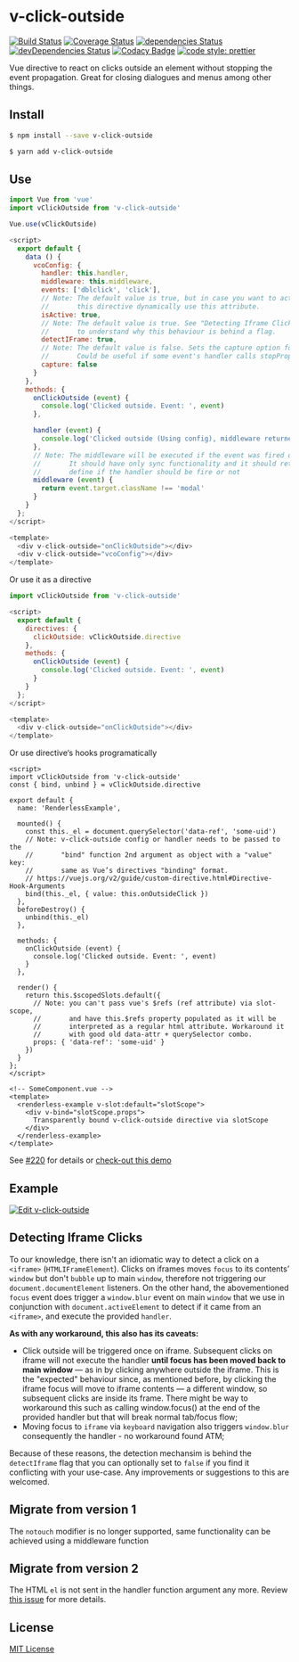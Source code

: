 # v-click-outside

[![Build Status](https://travis-ci.com/ndelvalle/v-click-outside.svg?branch=master)](https://travis-ci.com/ndelvalle/v-click-outside)
[![Coverage Status](https://coveralls.io/repos/github/ndelvalle/v-click-outside/badge.svg?branch=master)](https://coveralls.io/github/ndelvalle/v-click-outside?branch=master)
[![dependencies Status](https://david-dm.org/ndelvalle/v-click-outside/status.svg)](https://david-dm.org/ndelvalle/v-click-outside)
[![devDependencies Status](https://david-dm.org/ndelvalle/v-click-outside/dev-status.svg)](https://david-dm.org/ndelvalle/v-click-outside?type=dev)
[![Codacy Badge](https://api.codacy.com/project/badge/Grade/5ca72a2dd2044278918b45ea1eba122e)](https://www.codacy.com/app/ndelvalle/v-click-outside?utm_source=github.com&utm_medium=referral&utm_content=ndelvalle/v-click-outside&utm_campaign=Badge_Grade)
[![code style: prettier](https://img.shields.io/badge/code_style-prettier-ff69b4.svg?style=flat-green)](https://github.com/prettier/prettier)

Vue directive to react on clicks outside an element without stopping the event propagation.
Great for closing dialogues and menus among other things.

## Install

```bash
$ npm install --save v-click-outside
```

```bash
$ yarn add v-click-outside
```

## Use

```js
import Vue from 'vue'
import vClickOutside from 'v-click-outside'

Vue.use(vClickOutside)
```

```js
<script>
  export default {
    data () {
      vcoConfig: {
        handler: this.handler,
        middleware: this.middleware,
        events: ['dblclick', 'click'],
        // Note: The default value is true, but in case you want to activate / deactivate
        //       this directive dynamically use this attribute.
        isActive: true,
        // Note: The default value is true. See "Detecting Iframe Clicks" section
        //       to understand why this behaviour is behind a flag.
        detectIFrame: true,
        // Note: The default value is false. Sets the capture option for EventTarget addEventListener method.
        //       Could be useful if some event's handler calls stopPropagation method preventing event bubbling.
        capture: false
      }
    },
    methods: {
      onClickOutside (event) {
        console.log('Clicked outside. Event: ', event)
      },

      handler (event) {
        console.log('Clicked outside (Using config), middleware returned true :)')
      },
      // Note: The middleware will be executed if the event was fired outside the element.
      //       It should have only sync functionality and it should return a boolean to
      //       define if the handler should be fire or not
      middleware (event) {
        return event.target.className !== 'modal'
      }
    }
  };
</script>

<template>
  <div v-click-outside="onClickOutside"></div>
  <div v-click-outside="vcoConfig"></div>
</template>
```

Or use it as a directive

```js
import vClickOutside from 'v-click-outside'

<script>
  export default {
    directives: {
      clickOutside: vClickOutside.directive
    },
    methods: {
      onClickOutside (event) {
        console.log('Clicked outside. Event: ', event)
      }
    }
  };
</script>

<template>
  <div v-click-outside="onClickOutside"></div>
</template>
```

Or use directive‘s hooks programatically

```vue
<script>
import vClickOutside from 'v-click-outside'
const { bind, unbind } = vClickOutside.directive

export default {
  name: 'RenderlessExample',

  mounted() {
    const this._el = document.querySelector('data-ref', 'some-uid')
    // Note: v-click-outside config or handler needs to be passed to the
    //       "bind" function 2nd argument as object with a "value" key:
    //       same as Vue’s directives "binding" format.
    // https://vuejs.org/v2/guide/custom-directive.html#Directive-Hook-Arguments
    bind(this._el, { value: this.onOutsideClick })
  },
  beforeDestroy() {
    unbind(this._el)
  },

  methods: {
    onClickOutside (event) {
      console.log('Clicked outside. Event: ', event)
    }
  },

  render() {
    return this.$scopedSlots.default({
      // Note: you can't pass vue's $refs (ref attribute) via slot-scope,
      //       and have this.$refs property populated as it will be
      //       interpreted as a regular html attribute. Workaround it
      //       with good old data-attr + querySelector combo.
      props: { 'data-ref': 'some-uid' }
    })
  }
};
</script>
```

```vue
<!-- SomeComponent.vue -->
<template>
  <renderless-example v-slot:default="slotScope">
    <div v-bind="slotScope.props">
      Transparently bound v-click-outside directive via slotScope
    </div>
  </renderless-example>
</template>
```

See [#220](https://github.com/ndelvalle/v-click-outside/issues/220) for details or [check-out this demo](https://codesandbox.io/s/v-click-outside-programatic-usage-o9drq)


## Example

[![Edit v-click-outside](https://codesandbox.io/static/img/play-codesandbox.svg)](https://codesandbox.io/s/zx7mx8y1ol?module=%2Fsrc%2Fcomponents%2FHelloWorld.vue)


## Detecting Iframe Clicks

To our knowledge, there isn't an idiomatic way to detect a click on a `<iframe>` (`HTMLIFrameElement`).
Clicks on iframes moves `focus` to its contents’ `window` but don't `bubble` up to main `window`, therefore not triggering our `document.documentElement` listeners. On the other hand, the abovementioned `focus` event does trigger a `window.blur` event on main `window` that we use in conjunction with `document.activeElement` to detect if it came from an `<iframe>`, and execute the provided `handler`.

**As with any workaround, this also has its caveats:**

- Click outside will be triggered once on iframe. Subsequent clicks on iframe will not execute the handler **until focus has been moved back to main window** — as in by clicking anywhere outside the iframe. This is the "expected" behaviour since, as mentioned before, by clicking the iframe focus will move to iframe contents — a different window, so subsequent clicks are inside its frame. There might be way to workaround this such as calling window.focus() at the end of the provided handler but that will break normal tab/focus flow;
- Moving focus to `iframe` via `keyboard` navigation also triggers `window.blur` consequently the handler - no workaround found ATM;

Because of these reasons, the detection mechansim is behind the `detectIframe` flag that you can optionally set to `false` if you find it conflicting with your use-case.
Any improvements or suggestions to this are welcomed.


## Migrate from version 1

The `notouch` modifier is no longer supported, same functionality can be achieved using a middleware function

## Migrate from version 2

The HTML `el` is not sent in the handler function argument any more. Review [this issue](https://github.com/ndelvalle/v-click-outside/issues/137) for more details.

## License

[MIT License](https://github.com/ndelvalle/v-click-outside/blob/master/LICENSE)
